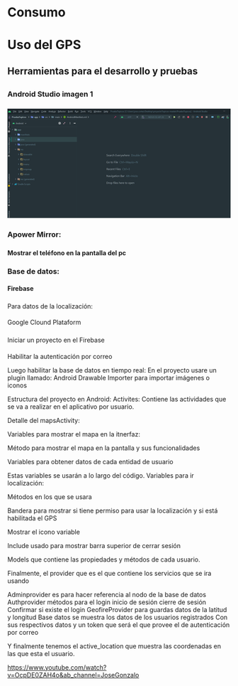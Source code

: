 
<h1>Consumo</h1>

<h1>Uso del GPS</h1>
<h2>Herramientas para el desarrollo y pruebas<h2>
<h3>Android Studio imagen 1<h3>
  <img src="https://github.com/JosselynVela/Consumo/blob/master/imagenes/1.png"/>


<h3>Apower Mirror:</h3>
<h3></h3>
<h4>Mostrar el teléfono en la pantalla del pc</h4>
<h3>Base de datos:</h3>
<h4>Firebase</h4>

<h3></h3>Para datos de la localización:
<h4></h4>Google Clound Plataform

<h3></h3>Iniciar un proyecto en el Firebase 



<h4></h4>Habilitar la autenticación por correo

<p>Luego habilitar la base de datos en tiempo real:
En el proyecto usare un plugin llamado:
Android Drawable Importer para importar imágenes o iconos</p>

<p>Estructura del proyecto en Android:
Activites:
Contiene las actividades que se va a realizar en el aplicativo por usuario.</p>

<p>Detalle del mapsActivity:</p>

Variables para mostrar el mapa en la itnerfaz:


Método para mostrar el mapa en la pantalla y sus funcionalidades

Variables para obtener datos de cada entidad de usuario 

Estas variables se usarán a lo largo del código.
Variables para ir localización:

Métodos en los que se usara


Bandera para mostrar si tiene permiso para usar la localización y si está habilitada el GPS

Mostrar el icono
variable


Include usado para mostrar barra superior de cerrar sesión

Models que contiene las propiedades y métodos de cada usuario.

Finalmente, el provider que es el que contiene los servicios que se ira usando 

Adminprovider es para hacer referencia al nodo de la base de datos
Authprovider métodos para el login inicio de sesión cierre de sesión
Confirmar si existe el login
GeofireProvider para guardas datos de la latitud y longitud
Base datos se muestra los datos de los usuarios registrados
Con sus respectivos datos y un token que será el que provee el de autenticación por correo


Y finalmente tenemos el active_location que muestra las coordenadas en las que esta el usuario.

https://www.youtube.com/watch?v=OcpDE0ZAH4o&ab_channel=JoseGonzalo


